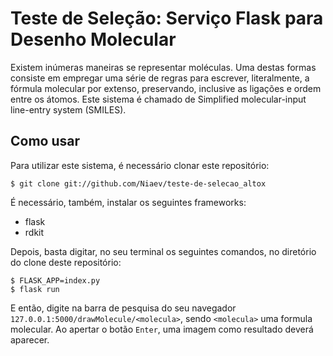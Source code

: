 # Teste de Seleção: Serviço Flask para Desenho Molecular

Existem inúmeras maneiras se representar moléculas. Uma destas formas consiste em empregar uma série de regras para escrever, literalmente, a fórmula molecular por extenso, preservando, inclusive as ligações e ordem entre os átomos. Este sistema é chamado de Simplified molecular-input line-entry system ​(SMILES).

## Como usar

Para utilizar este sistema, é necessário clonar este repositório:

```
$ git clone git://github.com/Niaev/teste-de-selecao_altox
```

É necessário, também, instalar os seguintes frameworks:

* flask
* rdkit

Depois, basta digitar, no seu terminal os seguintes comandos, no diretório do clone deste repositório:

```
$ FLASK_APP=index.py
$ flask run
```

E então, digite na barra de pesquisa do seu navegador ```127.0.0.1:5000/drawMolecule/<molecula>```, sendo ```<molecula>``` uma formula molecular. Ao apertar o botão ```Enter```, uma imagem como resultado deverá aparecer.